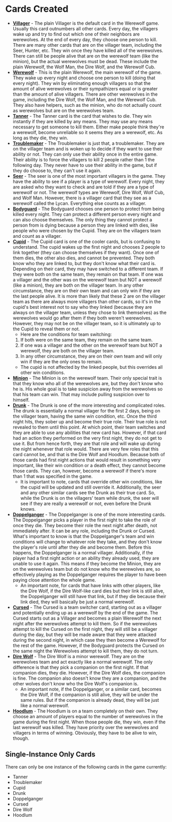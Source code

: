 # Cards Created

- <b><u>Villager</u></b> - The plain Villager is the default card in the Werewolf game. Usually this card outnumbers all other cards. Every day, the villagers wake up and try to find out which one of their neighbors are werewolves. At the end of every day, they choose one person to kill. There are many other cards that are on the villager team, including the Seer, Hunter, etc. They win once they have killed all of the werewolves. There can still be people alive that are on the werewolf team (like the minion), but the actual werewolves must be dead. These include the plain Werewolf, the Wolf Man, the Dire Wolf, and the Werewolf Cub.
- <b><u>Werewolf</u></b> - This is the plain Werewolf, the main werewolf of the game. They wake up every night and choose one person to kill (doing that every night). They win by eliminating enough villagers so that the amount of alive werewolves or their sympathizers equal or is greater than the amount of alive villagers. There are other werewolves in the game, including the Dire Wolf, the Wolf Man, and the Werewolf Cub. They also have helpers, such as the minion, who do not actually count as werewolves but are on the werewolves team.
- <b><u>Tanner</u></b> - The Tanner card is the card that wishes to die. They win instantly if they are killed by any means. They may use any means necessary to get someone to kill them. Either make people think they're a werewolf, become unreliable so it seems they are a werewolf, etc. As long as they die, they win.
- <b><u>Troublemaker</u></b> - The Troublemaker is just that, a troublemaker. They are on the villager team and is woken up to decide if they want to use their ability or not. They can only use their ability once in the entire game. Their ability is to force the villagers to kill 2 people rather than 1 the following day.  They never have to use their ability in the game, but if they do choose to, they can't use it again.
- <b><u>Seer</u></b> - The seer is one of the most important villagers in the game. They have the ability to see if a player is a type of werewolf. Every night, they are asked who they want to check and are told if they are a type of werewolf or not. The werewolf types are Werewolf, Dire Wolf, Wolf Cub, and Wolf Man. However, there is a villager card that they see as a werewolf called the Lycan. Everything else counts as a villager.
- <b><u>Bodyguard</u></b> - The Bodyguard chooses one person to protect from being killed every night. They can protect a different person every night and can also choose themselves. The only thing they cannot protect a person from is dying because a person they are linked with dies, like people who were chosen by the Cupid. They are on the villagers team and count as a villager.
- <b><u>Cupid</u></b> - The Cupid card is one of the cooler cards, but is confusing to understand. The cupid wakes up the first night and chooses 2 people to link together (they can choose themselves if they want). Once one of them dies, the other also dies, and cannot be prevented. They both know who they are linked to, but they don't know what their card is. Depending on their card, they may have switched to a different team. If they were both on the same team, they remain on that team. If one was a villager and the other was on the werewolf team but NOT a werewolf (like a minion), they are both on the villager team. In any other circumstance, they are on their own team and can only win if they are the last people alive. It is more than likely that these 2 are on the villager team as there are always more villagers than other cards, so it's in the cupid's best interest not to say who they linked (because they are always on the villager team, unless they chose to link themselves) as the werewolves would go after them if they both weren't werewolves. However, they may not be on the villager team, so it is ultimately up to the Cupid to reveal them or not.
  - Here are the conditions for team switching:
  1. If both were on the same team, they remain on the same team.
  2. If one was a villager and the other on the werewolf team but NOT a werewolf, they are both on the villager team.
  3. In any other circumstance, they are on their own team and will only win if they are the only ones to remain.
  - The cupid is not affected by the linked people, but this overrides all other win conditions.
- <b><u>Minion</u></b> - The Minion is on the werewolf team. Their only special trait is that they know who all of the werewolves are, but they don't know who he is. His whole goal is to take suspicion away from the werewolves so that his team can win. That may include pulling suspicion over to himself.
- <b><u>Drunk</u></b> - The Drunk is one of the more interesting and complicated roles. The drunk is essentially a normal villager for the first 2 days, being on the villager team, having the same win condition, etc. Once the third night hits, they sober up and become their true role. Their true role is not revealed to them until this point. At which point, their team switches and they are able to use any abilities that new card has. However, if that card had an action they performed on the very first night, they do not get to use it. But from hence forth, they are that role and will wake up during the night whenever that role would. There are very few roles that this card cannot be, and that is the Dire Wolf and Hoodlum. Because both of those cards had first night actions that would result in something very important, like their win condition or a death effect, they cannot become those cards. They can, however, become a werewolf if there's more than 1 that was specified in the game.
  - It is important to note, cards that override other win conditions, like the cupid will be updated and still override it. Additionally, the seer and any other similar cards see the Drunk as their true card. So, while the Drunk is on the villagers' team while drunk, the seer will see if they are really a werewolf or not, even before the Drunk knows.
- <b><u>Doppelganger</u></b> - The Doppelganger is one of the more interesting cards. The Doppelganger picks a player in the first night to take the role of once they die. They become their role the next night after death, not immediately after. It can be any role, including the Drunk or Cursed. What's important to know is that the Doppelganger's team and win conditions will change to whatever role they take, and they don't know the player's role until after they die and become them. Before this happens, the Doppelganger is a normal villager. Additionally, if the player had a first night action or an ability they already used, they are unable to use it again. This means if they become the Minion, they are on the werewolves team but do not know who the werewolves are, so effectively playing as the Doppelganger requires the player to have been paying close attention the whole game.
  - An important note, for cards that have links with other players, like the Dire Wolf, if the Dire Wolf-like card dies but their link is still alive, the Doppelganger will still have that link, but if they die because their link died, they will basically be just a normal werewolf.
- <b><u>Cursed</u></b> - The Cursed is a team switcher card, starting out as a villager and potentially ending up as a werewolf by the end of the game. The Cursed starts out as a Villager and becomes a plain Werewolf the next night after the werewolves attempt to kill them. So if the werewolves attempt to kill the Cursed on the first night, they will still be a villager during the day, but they will be made aware that they were attacked during the second night, in which case they then become a Werewolf for the rest of the game. However, if the Bodyguard protects the Cursed on the same night the Werewolves attempt to kill them, they do not turn.
- <b><u>Dire Wolf</u></b> - The Dire Wolf is a minor werewolf. They are on the werewolves team and act exactly like a normal werewolf. The only difference is that they pick a companion on the first night. If that companion dies, they die. However, if the Dire Wolf dies, the companion is fine. The companion also doesn't know they are a companion, and the other wolves don't know who the Dire Wolf's companion is.
  - An important note, if the Doppelganger, or a similar card, becomes the Dire Wolf, if the companion is still alive, they will be under the same rules. But if the companion is already dead, they will be just like a normal werewolf.
- <b><u>Hoodlum</u></b> - The Hoodlum is on a team completely on their own. They choose an amount of players equal to the number of werewolves in the game during the first night. When those people die, they win, even if the last werewolf was killed. They have priority over the werewolves and villagers in terms of winning. Obviously, they have to be alive to win, though.

## Single-Instance Only Cards
There can only be one instance of the following cards in the game currently:
- Tanner
- Troublemaker
- Cupid
- Drunk
- Doppelganger
- Cursed
- Dire Wolf
- Hoodlum